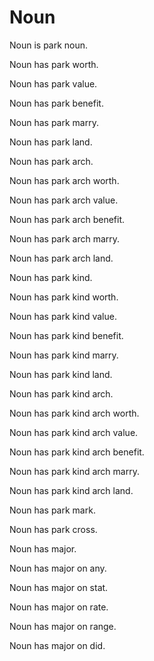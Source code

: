 # Noun

Noun is park noun.

Noun has park worth.

Noun has park value.

Noun has park benefit.

Noun has park marry.

Noun has park land.

Noun has park arch.

Noun has park arch worth.

Noun has park arch value.

Noun has park arch benefit.

Noun has park arch marry.

Noun has park arch land.

Noun has park kind.

Noun has park kind worth.

Noun has park kind value.

Noun has park kind benefit.

Noun has park kind marry.

Noun has park kind land.

Noun has park kind arch.

Noun has park kind arch worth.

Noun has park kind arch value.

Noun has park kind arch benefit.

Noun has park kind arch marry.

Noun has park kind arch land.

Noun has park mark.

Noun has park cross.

Noun has major.

Noun has major on any.

Noun has major on stat.

Noun has major on rate.

Noun has major on range.

Noun has major on did.